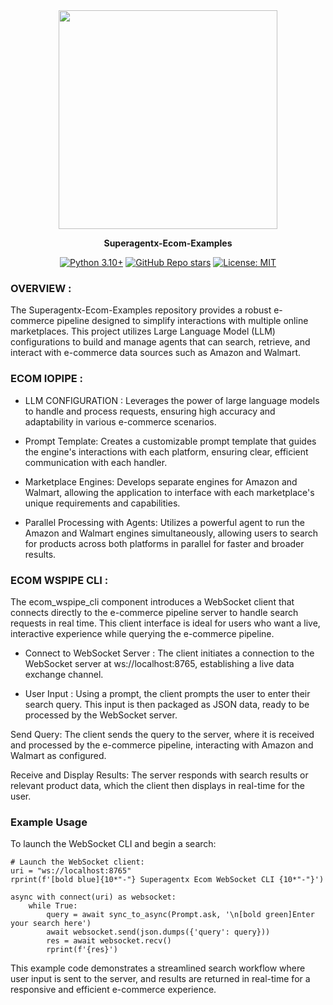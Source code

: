 <div align="center">

<img src="https://github.com/superagentxai/superagentX/blob/master/docs/images/fulllogo_transparent.png?raw=True" width="350">


<br/>

**Superagentx-Ecom-Examples**

[![Python 3.10+](https://img.shields.io/badge/python-3.10+-blue.svg)](https://www.python.org/downloads/release/python-3100/)
[![GitHub Repo stars](https://img.shields.io/github/stars/superagentxai/superagentX-examples)](https://github.com/superagentxai/superagentX-examples)
[![License: MIT](https://img.shields.io/badge/License-MIT-green.svg)](https://github.com/superagentxai/superagentX-examples/blob/master/LICENSE)
</div>

### OVERVIEW :
The Superagentx-Ecom-Examples repository provides a robust e-commerce pipeline designed to simplify interactions with multiple online marketplaces. This project utilizes Large Language Model (LLM) configurations to build and manage agents that can search, retrieve, and interact with e-commerce data sources such as Amazon and Walmart.


### ECOM IOPIPE :

  * LLM CONFIGURATION : Leverages the power of large language models to handle and process requests, ensuring high accuracy and adaptability in various e-commerce scenarios.

  * Prompt Template: Creates a customizable prompt template that guides the engine's interactions with each platform, ensuring clear, efficient communication with each handler.

  * Marketplace Engines: Develops separate engines for Amazon and Walmart, allowing the application to interface with each marketplace's unique requirements and capabilities.

  * Parallel Processing with Agents: Utilizes a powerful agent to run the Amazon and Walmart engines simultaneously, allowing users to search for products across both platforms in parallel for faster and broader results.

### ECOM WSPIPE CLI :
The ecom_wspipe_cli component introduces a WebSocket client that connects directly to the e-commerce pipeline server to handle search requests in real time. This client interface is ideal for users who want a live, interactive experience while querying the e-commerce pipeline.

* Connect to WebSocket Server : The client initiates a connection to the WebSocket server at ws://localhost:8765, establishing a live data exchange channel.

* User Input : Using a prompt, the client prompts the user to enter their search query. This input is then packaged as JSON data, ready to be processed by the WebSocket server.

Send Query: The client sends the query to the server, where it is received and processed by the e-commerce pipeline, interacting with Amazon and Walmart as configured.

Receive and Display Results: The server responds with search results or relevant product data, which the client then displays in real-time for the user.

### Example Usage
To launch the WebSocket CLI and begin a search:

```shell
# Launch the WebSocket client:
uri = "ws://localhost:8765"
rprint(f'[bold blue]{10*"-"} Superagentx Ecom WebSocket CLI {10*"-"}')

async with connect(uri) as websocket:
    while True:
        query = await sync_to_async(Prompt.ask, '\n[bold green]Enter your search here')
        await websocket.send(json.dumps({'query': query}))
        res = await websocket.recv()
        rprint(f'{res}')
```

This example code demonstrates a streamlined search workflow where user input is sent to the server, and results are returned in real-time for a responsive and efficient e-commerce experience.
